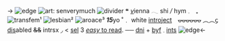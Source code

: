 -> ![edge](https://cdn.discordapp.com/attachments/1064597015503315054/1108079448395350026/Untitled2220_20230516181154.png)
![art: senverymuch](https://media.discordapp.net/attachments/1041941203425427549/1147329771722784848/Untitled1785_20230901203841.png)
![divider](https://media.discordapp.net/attachments/1041941203425427549/1147329539672916069/Untitled1786_20230901203750.png)
❝ [*v*](https://pronouns.cc/boom)ienna 𓂃 shi */* hym 𓈒　₊ ![transfem](https://media.discordapp.net/attachments/1041941203425427549/1147332717814493205/Untitled1787_20230901205025.png)¹ ![lesbian](https://media.discordapp.net/attachments/1041941203425427549/1147332717558628423/Untitled1787_20230901205021.png)² ![aroace](https://media.discordapp.net/attachments/1041941203425427549/1147332718045171802/Untitled1787_20230901205029.png)³
***15***yo ˚﹒ white [intro](https://getasnack.fandom.com/wiki/Cashier_(GASA4))[ject](https://phighting.fandom.com/wiki/Boombox)　~~ᴗᴗᴗᴗᴗᴗ~~ 
︵︵᧔  [dis](sysoomf)abled ~~&&~~ intrsx  ◞ < [sel](noIi) 3
[*easy* to read](blep). ── [dni](kyuorby) + [byf](kyuorby) 𓈒  [ints](byehi) 
![edge](https://cdn.discordapp.com/attachments/1064597015503315054/1108079448856727632/Untitled2220_20230516181150.png )<-